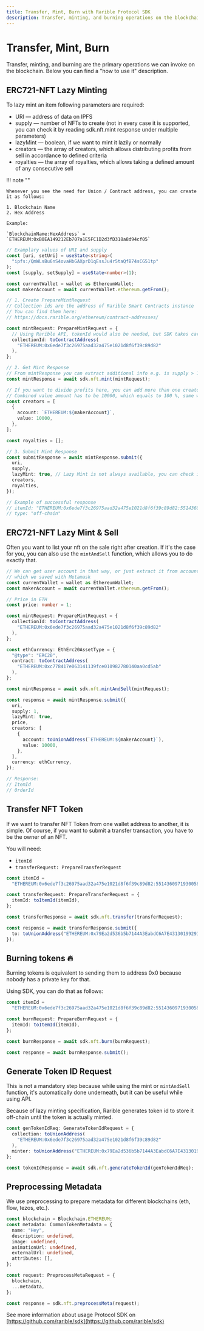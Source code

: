 ```yaml
---
title: Transfer, Mint, Burn with Rarible Protocol SDK
description: Transfer, minting, and burning operations on the blockchains with Rarible Protocol SDK
---
```


# Transfer, Mint, Burn

Transfer, minting, and burning are the primary operations we can invoke on the blockchain. Below you can find a "how to use it" description.

## ERC721-NFT Lazy Minting

To lazy mint an item following parameters are required:

* URI — address of data on IPFS
* supply — number of NFTs to create (not in every case it is supported, you can check it by reading sdk.nft.mint response under multiple parameters)
* lazyMint — boolean, if we want to mint it lazily or normally
* creators — the array of creators, which allows distributing profits from sell in accordance to defined criteria
* royalties — the array of royalties, which allows taking a defined amount of any consecutive sell

!!! note ""

    Whenever you see the need for Union / Contract address, you can create it as follows:

    1. Blockchain Name
    2. Hex Address

    Example:

    `BlockchainName:HexAddress` = `ETHEREUM:0xB0EA149212Eb707a1E5FC1D2d3fD318a8d94cf05`

```typescript
// Examplary values of URI and supply
const [uri, setUri] = useState<string>(
  "ipfs:/QmWLsBu6nS4ovaHbGAXprD1qEssJu4r5taQfB74sCG51tp"
);
const [supply, setSupply] = useState<number>(1);

const currentWallet = wallet as EthereumWallet;
const makerAccount = await currentWallet.ethereum.getFrom();

// 1. Create PrepareMintRequest
// Collection ids are the address of Rarible Smart Contracts instance
// You can find them here:
// https://docs.rarible.org/ethereum/contract-addresses/

const mintRequest: PrepareMintRequest = {
  // Using Rarible API, tokenId would also be needed, but SDK takes care for that
  collectionId: toContractAddress(
    "ETHEREUM:0x6ede7f3c26975aad32a475e1021d8f6f39c89d82"
  ),
};

// 2. Get Mint Response
// From mintResponse you can extract additional info e.g. is supply > 1 enabled
const mintResponse = await sdk.nft.mint(mintRequest);

// If you want to divide profits here, you can add more than one creator object
// Combined value amount has to be 10000, which equals to 100 %, same with royalties
const creators = [
  {
    account: `ETHEREUM:${makerAccount}`,
    value: 10000,
  },
];

const royalties = [];

// 3. Submit Mint Response
const submitResponse = await mintResponse.submit({
  uri,
  supply,
  lazyMint: true, // Lazy Mint is not always available, you can check it in mint response created in step 2
  creators,
  royalties,
});

// Example of successful response
// itemId: "ETHEREUM:0x6ede7f3c26975aad32a475e1021d8f6f39c89d82:55143609719300586327244080327388661151936544170854464635146779205246455382047"
// type: "off-chain"
```

## ERC721-NFT Lazy Mint & Sell

Often you want to list your nft on the sale right after creation. If it's the case for you, you can also use the `mintAndSell` function, which allows you to do exactly that.

```typescript
// We can get user account in that way, or just extract it from accounts
// which we saved with Metamask
const currentWallet = wallet as EthereumWallet;
const makerAccount = await currentWallet.ethereum.getFrom();

// Price in ETH
const price: number = 1;

const mintRequest: PrepareMintRequest = {
  collectionId: toContractAddress(
    "ETHEREUM:0x6ede7f3c26975aad32a475e1021d8f6f39c89d82"
  ),
};

const ethCurrency: EthErc20AssetType = {
  "@type": "ERC20",
  contract: toContractAddress(
    "ETHEREUM:0xc778417e063141139fce010982780140aa0cd5ab"
  ),
};

const mintResponse = await sdk.nft.mintAndSell(mintRequest);

const response = await mintResponse.submit({
  uri,
  supply: 1,
  lazyMint: true,
  price,
  creators: [
    {
      account: toUnionAddress(`ETHEREUM:${makerAccount}`),
      value: 10000,
    },
  ],
  currency: ethCurrency,
});

// Response:
// ItemId
// OrderId
```

## Transfer NFT Token

If we want to transfer NFT Token from one wallet address to another, it is simple.
Of course, if you want to submit a transfer transaction, you have to be the owner of an NFT.

You will need:

* `itemId`
* `transferRequest: PrepareTransferRequest`

```typescript
const itemId =
  "ETHEREUM:0x6ede7f3c26975aad32a475e1021d8f6f39c89d82:55143609719300586327244080327388661151936544170854464635146779205246455382052";

const transferRequest: PrepareTransferRequest = {
  itemId: toItemId(itemId),
};

const transferResponse = await sdk.nft.transfer(transferRequest);

const response = await transferResponse.submit({
  to: toUnionAddress("ETHEREUM:0x79Ea2d536b5b7144A3EabdC6A7E43130199291c0"),
});
```

## Burning tokens 🔥

Burning tokens is equivalent to sending them to address 0x0 because nobody has a private key for that.

Using SDK, you can do that as follows:

```typescript
const itemId =
  "ETHEREUM:0x6ede7f3c26975aad32a475e1021d8f6f39c89d82:55143609719300586327244080327388661151936544170854464635146779205246455382052";

const burnRequest: PrepareBurnRequest = {
  itemId: toItemId(itemId),
};

const burnResponse = await sdk.nft.burn(burnRequest);

const response = await burnResponse.submit();
```

## Generate Token ID Request

This is not a mandatory step because while using the mint or `mintAndSell` function, it's automatically done underneath, but it can be useful while using API.

Because of lazy minting specification, Rarible generates token id to store it off-chain until the token is actually minted.

```typescript
const genTokenIdReq: GenerateTokenIdRequest = {
  collection: toUnionAddress(
    "ETHEREUM:0x6ede7f3c26975aad32a475e1021d8f6f39c89d82"
  ),
  minter: toUnionAddress("ETHEREUM:0x79Ea2d536b5b7144A3EabdC6A7E43130199291c0"),
};

const tokenIdResponse = await sdk.nft.generateTokenId(genTokenIdReq);
```

## Preprocessing Metadata

We use preprocessing to prepare metadata for different blockchains (eth, flow, tezos, etc.).

```typescript
const blockchain = Blockchain.ETHEREUM;
const metadata: CommonTokenMetadata = {
  name: "Hey",
  description: undefined,
  image: undefined,
  animationUrl: undefined,
  externalUrl: undefined,
  attributes: [],
};

const request: PreprocessMetaRequest = {
  blockchain,
  ...metadata,
};

const response = sdk.nft.preprocessMeta(request);
```

See more information about usage Protocol SDK on [https://github.com/rarible/sdk](https://github.com/rarible/sdk)
